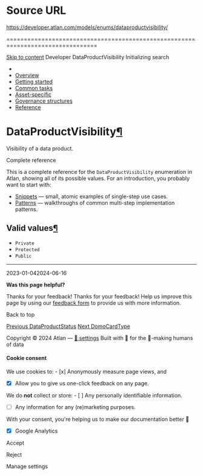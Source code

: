 # Source URL
https://developer.atlan.com/models/enums/dataproductvisibility/

================================================================================

<!--
canonical: https://developer.atlan.com/models/enums/dataproductvisibility/
meta-content-security-policy: object-src 'none'; base-uri 'self'; manifest-src 'self'; media-src 'self';
meta-description: Dear Developers
meta-generator: mkdocs-1.6.1, mkdocs-material-9.6.14
meta-og-description: Dear Developers
meta-og-image: https://developer.atlan.com/assets/images/social/models/enums/dataproductvisibility.png
meta-og-image-height: 630
meta-og-image-type: image/png
meta-og-image-width: 1200
meta-og-title: DataProductVisibility - Developer
meta-og-type: website
meta-og-url: https://developer.atlan.com/models/enums/dataproductvisibility/
meta-twitter:card: summary_large_image
meta-twitter:description: Dear Developers
meta-twitter:image: https://developer.atlan.com/assets/images/social/models/enums/dataproductvisibility.png
meta-twitter:title: DataProductVisibility - Developer
meta-viewport: width=device-width,initial-scale=1
title: DataProductVisibility - Developer
-->

[Skip to content](#dataproductvisibility) Developer DataProductVisibility Initializing search 

* 
* [Overview](../../..)
* [Getting started](../../../getting-started/)
* [Common tasks](../../../snippets/)
* [Asset\-specific](../../../patterns/)
* [Governance structures](../../../governance/)
* [Reference](../../../reference/)

DataProductVisibility[¶](#dataproductvisibility "Permanent link")
=================================================================

Visibility of a data product.

Complete reference

This is a complete reference for the `DataProductVisibility` enumeration in Atlan, showing all of its possible values. For an introduction, you probably want to start with:

* [Snippets](../../../snippets/) — small, atomic examples of single\-step use cases.
* [Patterns](../../../patterns/) — walkthroughs of common multi\-step implementation patterns.

Valid values[¶](#valid-values "Permanent link")
-----------------------------------------------

* `Private`
* `Protected`
* `Public`

---

2023\-01\-042024\-06\-16

**Was this page helpful?**

Thanks for your feedback! Thanks for your feedback! Help us improve this page by using our [feedback form](https://docs.google.com/forms/d/e/1FAIpQLScfoq7vqEn8S4QvN0ehPp0MRy6WYK5x-okJDqD69lHgoPPWtg/viewform?usp=pp_url&entry.1800719315=/models/enums/dataproductvisibility/) to provide us with more information. 

Back to top

[Previous DataProductStatus](../dataproductstatus/) [Next DomoCardType](../domocardtype/) 

Copyright © 2024 Atlan — [🍪 settings](#__consent) 
Built with 💙 for the 🤖\-making humans of data 

#### Cookie consent

We use cookies to: - [x] Anonymously measure page views, and
- [x] Allow you to give us one\-click feedback on any page.

 We do **not** collect or store: - [ ] Any personally identifiable information.
- [ ] Any information for any (re)marketing purposes.

 With your consent, you're helping us to make our documentation better 💙

- [x] Google Analytics

Accept

Reject

Manage settings


